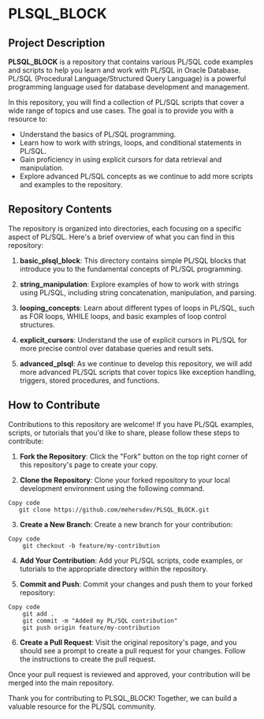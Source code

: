 # PLSQL_BLOCK

## Project Description

**PLSQL_BLOCK** is a repository that contains various PL/SQL code examples and scripts to help you learn and work with PL/SQL in Oracle Database. PL/SQL (Procedural Language/Structured Query Language) is a powerful programming language used for database development and management.

In this repository, you will find a collection of PL/SQL scripts that cover a wide range of topics and use cases. The goal is to provide you with a resource to:

- Understand the basics of PL/SQL programming.
- Learn how to work with strings, loops, and conditional statements in PL/SQL.
- Gain proficiency in using explicit cursors for data retrieval and manipulation.
- Explore advanced PL/SQL concepts as we continue to add more scripts and examples to the repository.

## Repository Contents

The repository is organized into directories, each focusing on a specific aspect of PL/SQL. Here's a brief overview of what you can find in this repository:

1. **basic_plsql_block**: This directory contains simple PL/SQL blocks that introduce you to the fundamental concepts of PL/SQL programming.

2. **string_manipulation**: Explore examples of how to work with strings using PL/SQL, including string concatenation, manipulation, and parsing.

3. **looping_concepts**: Learn about different types of loops in PL/SQL, such as FOR loops, WHILE loops, and basic examples of loop control structures.

4. **explicit_cursors**: Understand the use of explicit cursors in PL/SQL for more precise control over database queries and result sets.

5. **advanced_plsql**: As we continue to develop this repository, we will add more advanced PL/SQL scripts that cover topics like exception handling, triggers, stored procedures, and functions.

## How to Contribute

Contributions to this repository are welcome! If you have PL/SQL examples, scripts, or tutorials that you'd like to share, please follow these steps to contribute:

1. **Fork the Repository**: Click the "Fork" button on the top right corner of this repository's page to create your copy.

2. **Clone the Repository**: Clone your forked repository to your local development environment using the following command.

```shell
Copy code
   git clone https://github.com/mehersdev/PLSQL_BLOCK.git
```

3. **Create a New Branch**: Create a new branch for your contribution:

```shell
Copy code
    git checkout -b feature/my-contribution
```

4. **Add Your Contribution**: Add your PL/SQL scripts, code examples, or tutorials to the appropriate directory within the repository.

5. **Commit and Push**: Commit your changes and push them to your forked repository:

```shell
Copy code
    git add .
    git commit -m "Added my PL/SQL contribution"
    git push origin feature/my-contribution
```
6. **Create a Pull Request**: Visit the original repository's page, and you should see a prompt to create a pull request for your changes. Follow the instructions to create the pull request.

Once your pull request is reviewed and approved, your contribution will be merged into the main repository.

Thank you for contributing to PLSQL_BLOCK! Together, we can build a valuable resource for the PL/SQL community.